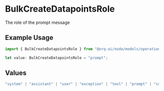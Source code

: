 # BulkCreateDatapointsRole

The role of the prompt message

## Example Usage

```typescript
import { BulkCreateDatapointsRole } from "@orq-ai/node/models/operations";

let value: BulkCreateDatapointsRole = "prompt";
```

## Values

```typescript
"system" | "assistant" | "user" | "exception" | "tool" | "prompt" | "correction" | "expected_output"
```
